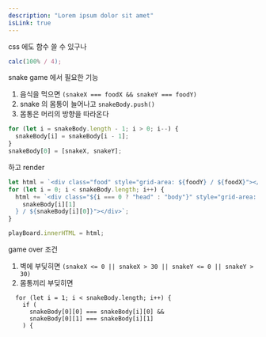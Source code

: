 ```yaml
---
description: "Lorem ipsum dolor sit amet"
isLink: true
---
```


css 에도 함수 쓸 수 있구나

```jsx
calc(100% / 4);
```

snake game 에서 필요한 기능

1. 음식을 먹으면 `(snakeX === foodX && snakeY === foodY)`
2. snake 의 몸통이 늘어나고 `snakeBody.push()`
3. 몸통은 머리의 방향을 따라온다

```jsx
for (let i = snakeBody.length - 1; i > 0; i--) {
  snakeBody[i] = snakeBody[i - 1];
}
snakeBody[0] = [snakeX, snakeY];
```

하고 render

```jsx
let html = `<div class="food" style="grid-area: ${foodY} / ${foodX}"></div>`;
for (let i = 0; i < snakeBody.length; i++) {
  html += `<div class="${i === 0 ? "head" : "body"}" style="grid-area: ${
    snakeBody[i][1]
  } / ${snakeBody[i][0]}"></div>`;
}

playBoard.innerHTML = html;
```

game over 조건

1. 벽에 부딪히면 `(snakeX <= 0 || snakeX > 30 || snakeY <= 0 || snakeY > 30)`
2. 몸통끼리 부딪히면

```
  for (let i = 1; i < snakeBody.length; i++) {
    if (
      snakeBody[0][0] === snakeBody[i][0] &&
      snakeBody[0][1] === snakeBody[i][1]
    ) {
```
